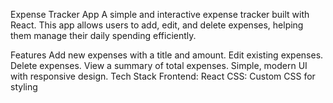 Expense Tracker App
A simple and interactive expense tracker built with React. This app allows users to add, edit, and delete expenses, helping them manage their daily spending efficiently.

Features
Add new expenses with a title and amount.
Edit existing expenses.
Delete expenses.
View a summary of total expenses.
Simple, modern UI with responsive design.
Tech Stack
Frontend: React
CSS: Custom CSS for styling

